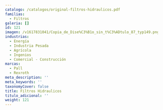 ```yaml
---
catalogo: /catalogos/original-filtros-hidraulicos.pdf
familias:
  - Filtros
galeria: []
id: 121
imagen: /v1617831041/Copia_de_Dise%C3%B1o_sin_t%C3%ADtulo_87_typ149.png
industrias:
  - Energía
  - Industria Pesada
  - Agrícola
  - Ingenios
  - Comercial - Construcción
marcas:
  - Pall
  - Rexroth
meta_description: ''
meta_keywords: ''
taxonomyCover: false
title: Filtros Hidraulicos
titulo_adicional: ''
weight: 121
---
```


